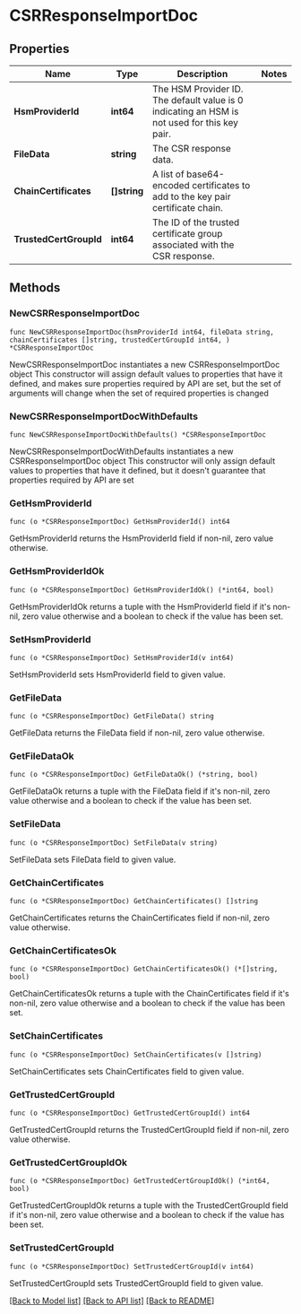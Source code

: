 # CSRResponseImportDoc

## Properties

Name | Type | Description | Notes
------------ | ------------- | ------------- | -------------
**HsmProviderId** | **int64** | The HSM Provider ID. The default value is 0 indicating an HSM is not used for this key pair. | 
**FileData** | **string** | The CSR response data. | 
**ChainCertificates** | **[]string** | A list of base64-encoded certificates to add to the key pair certificate chain. | 
**TrustedCertGroupId** | **int64** | The ID of the trusted certificate group associated with the CSR response. | 

## Methods

### NewCSRResponseImportDoc

`func NewCSRResponseImportDoc(hsmProviderId int64, fileData string, chainCertificates []string, trustedCertGroupId int64, ) *CSRResponseImportDoc`

NewCSRResponseImportDoc instantiates a new CSRResponseImportDoc object
This constructor will assign default values to properties that have it defined,
and makes sure properties required by API are set, but the set of arguments
will change when the set of required properties is changed

### NewCSRResponseImportDocWithDefaults

`func NewCSRResponseImportDocWithDefaults() *CSRResponseImportDoc`

NewCSRResponseImportDocWithDefaults instantiates a new CSRResponseImportDoc object
This constructor will only assign default values to properties that have it defined,
but it doesn't guarantee that properties required by API are set

### GetHsmProviderId

`func (o *CSRResponseImportDoc) GetHsmProviderId() int64`

GetHsmProviderId returns the HsmProviderId field if non-nil, zero value otherwise.

### GetHsmProviderIdOk

`func (o *CSRResponseImportDoc) GetHsmProviderIdOk() (*int64, bool)`

GetHsmProviderIdOk returns a tuple with the HsmProviderId field if it's non-nil, zero value otherwise
and a boolean to check if the value has been set.

### SetHsmProviderId

`func (o *CSRResponseImportDoc) SetHsmProviderId(v int64)`

SetHsmProviderId sets HsmProviderId field to given value.


### GetFileData

`func (o *CSRResponseImportDoc) GetFileData() string`

GetFileData returns the FileData field if non-nil, zero value otherwise.

### GetFileDataOk

`func (o *CSRResponseImportDoc) GetFileDataOk() (*string, bool)`

GetFileDataOk returns a tuple with the FileData field if it's non-nil, zero value otherwise
and a boolean to check if the value has been set.

### SetFileData

`func (o *CSRResponseImportDoc) SetFileData(v string)`

SetFileData sets FileData field to given value.


### GetChainCertificates

`func (o *CSRResponseImportDoc) GetChainCertificates() []string`

GetChainCertificates returns the ChainCertificates field if non-nil, zero value otherwise.

### GetChainCertificatesOk

`func (o *CSRResponseImportDoc) GetChainCertificatesOk() (*[]string, bool)`

GetChainCertificatesOk returns a tuple with the ChainCertificates field if it's non-nil, zero value otherwise
and a boolean to check if the value has been set.

### SetChainCertificates

`func (o *CSRResponseImportDoc) SetChainCertificates(v []string)`

SetChainCertificates sets ChainCertificates field to given value.


### GetTrustedCertGroupId

`func (o *CSRResponseImportDoc) GetTrustedCertGroupId() int64`

GetTrustedCertGroupId returns the TrustedCertGroupId field if non-nil, zero value otherwise.

### GetTrustedCertGroupIdOk

`func (o *CSRResponseImportDoc) GetTrustedCertGroupIdOk() (*int64, bool)`

GetTrustedCertGroupIdOk returns a tuple with the TrustedCertGroupId field if it's non-nil, zero value otherwise
and a boolean to check if the value has been set.

### SetTrustedCertGroupId

`func (o *CSRResponseImportDoc) SetTrustedCertGroupId(v int64)`

SetTrustedCertGroupId sets TrustedCertGroupId field to given value.



[[Back to Model list]](../README.md#documentation-for-models) [[Back to API list]](../README.md#documentation-for-api-endpoints) [[Back to README]](../README.md)


